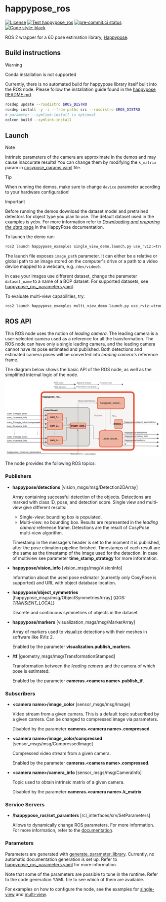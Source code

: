 
# happypose_ros

[![License](https://img.shields.io/badge/License-BSD_2--Clause-orange.svg)](https://opensource.org/licenses/BSD-2-Clause)
[![Test happypose_ros](https://github.com/agimus-project/happypose_ros/actions/workflows/happypose_ros_build_and_test.yaml/badge.svg)](https://github.com/agimus-project/happypose_ros/actions/workflows/happypose_ros_build_and_test.yaml
)
[![pre-commit.ci status](https://results.pre-commit.ci/badge/github/agimus-project/happypose_ros/main.svg)](https://results.pre-commit.ci/latest/github/agimus-project/happypose_ros/main)
[![Code style: black](https://img.shields.io/badge/code%20style-black-000000.svg)](https://github.com/psf/black)

ROS 2 wrapper for a 6D pose estimation library, [Happypose](https://github.com/agimus-project/happypose).

## Build instructions


> [!WARNING]
> Conda installation is not supported

Currently, there is no automated build for happypose library itself built into the ROS node. Please follow the installation guide found in the [happypose README.md](https://github.com/agimus-project/happypose?tab=readme-ov-file#example-with-venv).

```bash
rosdep update --rosdistro $ROS_DISTRO
rosdep install -y -i --from-paths src --rosdistro $ROS_DISTRO
# parameter --symlink-install is optional
colcon build --symlink-install
```

## Launch

> [!NOTE]
> Intrinsic parameters of the camera are approximate in the demos and may cause inaccurate results! You can change them by modifying the `k_matrix` param in [cosypose_params.yaml](./happypose_examples/config/cosypose_params.yaml) file.

> [!TIP]
> When running the demos, make sure to change `device` parameter according to your hardware configuration!

> [!IMPORTANT]
> Before running the demos download the dataset model and pretrained detectors for object type you plan to use. The default dataset used in the examples is ycbv. For more information refer to [*Downloading and preparing the data* page](https://agimus-project.github.io/happypose/cosypose/download_data.html) in the HappyPose documentation.

To launch the demo run:
```bash
ros2 launch happypose_examples single_view_demo.launch.py use_rviz:=true device:=cpu
```
The launch file exposes `image_path` parameter. It can either be a relative or global path to an image stored on the computer's drive or a path to a video device mapped to a webcam, e.g. `/dev/video0`.

In case your images use different dataset, change the parameter `dataset_name` to a name of a BOP dataset. For supported datasets, see [happypose_ros_parameters.yaml](./happypose_ros/happypose_ros/happypose_ros_parameters.yaml).

To evaluate multi-view capabilities, try:
```bash
ros2 launch happypose_examples multi_view_demo.launch.py use_rviz:=true device:=cpu
```


## ROS API

This ROS node uses the notion of *leading camera*. The leading camera is a user-selected camera used as a reference for all the transformation. The ROS node can have only a single leading camera, and the leading camera cannot have its pose estimated and published. Both detections and estimated camera poses will be converted into *leading camera's* reference frame.

The diagram below shows the basic API of the ROS node, as well as the simplified internal logic of the node.

<div align="center">
  <img src="./resources/happypose_ros_diagram.drawio.svg" />
</div>

The node provides the following ROS topics:

### Publishers

- **happypose/detections** [vision_msgs/msg/Detection2DArray]

    Array containing successful detection of the objects. Detections are marked with class ID, pose, and detection score. Single view and multi-view give different results:
    - Single-view: bounding box is populated.
    - Multi-view: no bounding box. Results are represented in the *leading camera* reference frame. Detections are the result of CosyPose multi-view algorithm.

    Timestamp in the message's header is set to the moment it is published, after the pose etimation pipeline finished. Timestamps of each result are the same as the timestamp of the image used for the detection. In case of multiview see parameter **time_stamp_strategy** for more information.

- **happypose/vision_info** [vision_msgs/msg/VisionInfo]

    Information about the used pose estimator (currently only CosyPose is supported) and URL with object database location.

- **happypose/object_symmetries** [happypose_msgs/msg/ObjectSymmetriesArray] (*QOS: TRANSIENT_LOCAL*)

    Discrete and continuous symmetries of objects in the dataset.

- **happypose/markers** [visualization_msgs/msg/MarkerArray]

    Array of markers used to visualize detections with their meshes in software like RViz 2.

    Enabled by the parameter **visualization.publish_markers**.

- **/tf** [geometry_msgs/msg/TransformationStamped]

    Transformation between the *leading camera* and the camera of which pose is estimated.

    Enabled by the parameter **cameras.\<camera name\>.publish_tf**.

### Subscribers

- **\<camera name\>/image_color** [sensor_msgs/msg/Image]

    Video stream from a given camera. This is a default topic subscribed by a given camera. Can be changed to compressed image via parameters.

    Disabled by the parameter **cameras.\<camera name\>.compressed**.

- **\<camera name\>/image_color/compressed** [sensor_msgs/msg/CompressedImage]

    Compressed video stream from a given camera.

    Enabled by the parameter **cameras.\<camera name\>.compressed**.

- **\<camera name\>/camera_info** [sensor_msgs/msg/CameraInfo]

    Topic used to obtain intrinsic matrix of a given camera.

    Disabled by the parameter **cameras.\<camera name\>.k_matrix**.

### Service Servers

- **/happypose_ros/set_paramters** [rcl_interfaces/srv/SetParameters]

    Allows to dynamically change ROS parameters. For more information. For more information, refer to the [documentation](https://docs.ros.org/en/humble/Tutorials/Beginner-CLI-Tools/Understanding-ROS2-Parameters/Understanding-ROS2-Parameters.html).

### Parameters

Parameters are generated with [generate_parameter_library](https://github.com/PickNikRobotics/generate_parameter_library). Currently, no automatic documentation generation is set up. Refer to [happypose_ros_parameters.yaml](./happypose_ros/happypose_ros/happypose_ros_parameters.yaml) for more information.

Note that some of the parameters are possible to tune in the runtime. Refer to the code generation YAML file to see which of them are available.

For examples on how to configure the node, see the examples for [single-view](./happypose_examples/config/cosypose_params.yaml) and [multi-view](./happypose_examples/config/cosypose_params_multiview.yaml).
